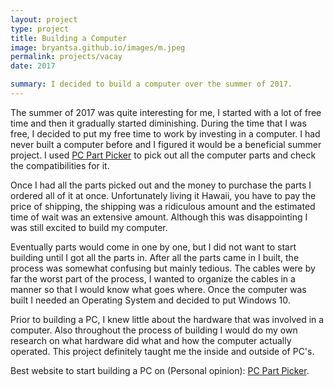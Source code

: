 ```yaml
---
layout: project
type: project
title: Building a Computer
image: bryantsa.github.io/images/m.jpeg
permalink: projects/vacay
date: 2017

summary: I decided to build a computer over the summer of 2017.
---
```



The summer of 2017 was quite interesting for me, I started with a lot of free time and then it gradually started diminishing. During the time that I was free, I decided to put my free time to work by investing in a computer. I had never built a computer before and I figured it would be a beneficial summer project. I used <a href = "https://www.PCPartPicker.com"> PC Part Picker</a> to pick out all the computer parts and check the compatibilities for it.

Once I had all the parts picked out and the money to purchase the parts I ordered all of it at once. Unfortunately living it Hawaii, you have to pay the price of shipping, the shipping was a ridiculous amount and the estimated time of wait was an extensive amount. Although this was disappointing I was still excited to build my computer.

Eventually parts would come in one by one, but I did not want to start building until I got all the parts in. After all the parts came in I built, the process was somewhat confusing but mainly tedious. The cables were by far the worst part of the process, I wanted to organize the cables in a manner so that I would know what goes where. Once the computer was built I needed an Operating System and decided to put Windows 10. 

Prior to building a PC, I knew little about the hardware that was involved in a computer. Also throughout the process of building I would do my own research on what hardware did what and how the computer actually operated. This project definitely taught me the inside and outside of PC's.


Best website to start building a PC on (Personal opinion): <a href = "https://www.PCPartPicker.com">PC Part Picker</a>.

